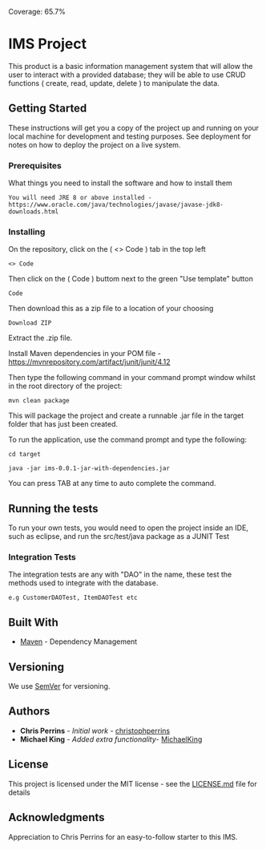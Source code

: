 Coverage: 65.7%
# IMS Project

This product is a basic information management system that will allow the user to interact with a provided database; they will be able to use CRUD functions ( create, read, update, delete ) to manipulate the data.

## Getting Started

These instructions will get you a copy of the project up and running on your local machine for development and testing purposes. See deployment for notes on how to deploy the project on a live system.

### Prerequisites

What things you need to install the software and how to install them

```
You will need JRE 8 or above installed - https://www.oracle.com/java/technologies/javase/javase-jdk8-downloads.html
```

### Installing

On the repository, click on the ( <> Code ) tab in the top left

```
<> Code
```

Then click on the ( Code ) buttom next to the green "Use template" button

```
Code
```
Then download this as a zip file to a location of your choosing

```
Download ZIP
```

Extract the .zip file. 

Install Maven dependencies in your POM file - https://mvnrepository.com/artifact/junit/junit/4.12

Then type the following command in your command prompt window whilst in the root directory of the project:

```
mvn clean package
```
This will package the project and create a runnable .jar file in the target folder that has just been created.

To run the application, use the command prompt and type the following:

```
cd target
```
```
java -jar ims-0.0.1-jar-with-dependencies.jar
```
You can press TAB at any time to auto complete the command.

## Running the tests

To run your own tests, you would need to open the project inside an IDE, such as eclipse, and run the src/test/java package as a JUNIT Test

### Integration Tests 

The integration tests are any with "DAO" in the name, these test the methods used to integrate with the database.

```
e.g CustomerDAOTest, ItemDAOTest etc
```

## Built With

* [Maven](https://maven.apache.org/) - Dependency Management

## Versioning

We use [SemVer](http://semver.org/) for versioning.

## Authors

* **Chris Perrins** - *Initial work* - [christophperrins](https://github.com/christophperrins)
* **Michael King** - *Added extra functionality*- [MichaelKing](https://github.com/MichaelKing674)

## License

This project is licensed under the MIT license - see the [LICENSE.md](LICENSE.md) file for details 


## Acknowledgments

Appreciation to Chris Perrins for an easy-to-follow starter to this IMS.

